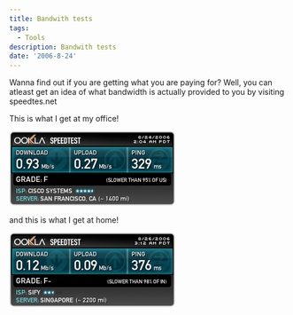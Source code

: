```yaml
---
title: Bandwith tests
tags:
  - Tools
description: Bandwith tests
date: '2006-8-24'
---
```


Wanna find out if you are getting what you are paying for? Well, you can atleast get an idea of what bandwidth is actually provided to you by visiting speedtes.net

This is what I get at my office!

[![](/images/41176554.png)][0]

and this is what I get at home!

[![](/images/41575183.png)][0]


[0]: http://www.speedtest.net
